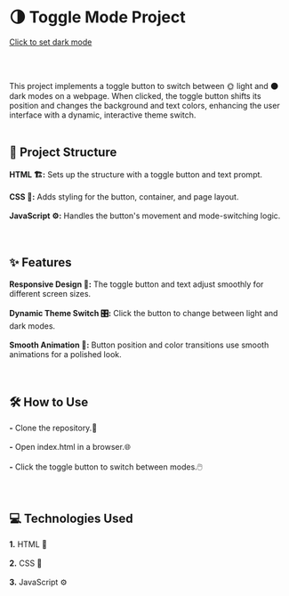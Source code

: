 # 🌗 Toggle Mode Project

[Click to set dark mode](https://avantikasingh2110.github.io/Dark_Mode/)

<br><br>

This project implements a toggle button to switch between 🌞 light and 🌑 dark modes on a webpage. When clicked, the toggle button shifts its position and changes the background and text colors, enhancing the user interface with a dynamic, interactive theme switch.
<br><br>

## 📂 Project Structure

**HTML 🏗️:** Sets up the structure with a toggle button and text prompt.<br><br>
**CSS 🎨:** Adds styling for the button, container, and page layout.<br><br>
**JavaScript ⚙️:** Handles the button's movement and mode-switching logic.<br><br><br>


## ✨ Features

**Responsive Design 📱:** The toggle button and text adjust smoothly for different screen sizes.<br><br>
**Dynamic Theme Switch 🎛️:** Click the button to change between light and dark modes.<br><br>
**Smooth Animation 🎥:** Button position and color transitions use smooth animations for a polished look.<br><br><br>

## 🛠️ How to Use 

**-** Clone the repository.📂<br><br>
**-** Open index.html in a browser.🌐<br><br>
**-** Click the toggle button to switch between modes.🖱️<br><br><br>

## 💻 Technologies Used

**1.** HTML 📄<br><br>
**2.** CSS 🎨<br><br>
**3.** JavaScript ⚙️<br><br>